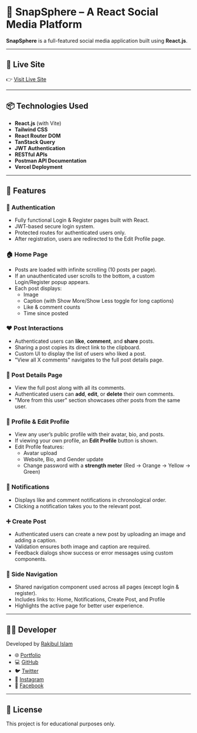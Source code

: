 # 📸 SnapSphere – A React Social Media Platform

**SnapSphere** is a full-featured social media application built using **React.js**.

---

## 🔗 Live Site

👉 [Visit Live Site](https://photo-booth-three-omega.vercel.app/)

---

<!-- ## 📚 API Documentation

All APIs used in this project are pre-built and well-documented:

👉 [SnapSphere API Documentation](https://documenter.getpostman.com/view/9649334/2sB2x5FsPY)

--- -->

## 📦 Technologies Used

- **React.js** (with Vite)
- **Tailwind CSS**
- **React Router DOM**
- **TanStack Query**
- **JWT Authentication**
- **RESTful APIs**
- **Postman API Documentation**
- **Vercel Deployment**

---

## 🚀 Features

### 🔐 Authentication

- Fully functional Login & Register pages built with React.
- JWT-based secure login system.
- Protected routes for authenticated users only.
- After registration, users are redirected to the Edit Profile page.

### 🏠 Home Page

- Posts are loaded with infinite scrolling (10 posts per page).
- If an unauthenticated user scrolls to the bottom, a custom Login/Register popup appears.
- Each post displays:
  - Image
  - Caption (with Show More/Show Less toggle for long captions)
  - Like & comment counts
  - Time since posted

### ❤️ Post Interactions

- Authenticated users can **like**, **comment**, and **share** posts.
- Sharing a post copies its direct link to the clipboard.
- Custom UI to display the list of users who liked a post.
- "View all X comments" navigates to the full post details page.

### 📝 Post Details Page

- View the full post along with all its comments.
- Authenticated users can **add**, **edit**, or **delete** their own comments.
- "More from this user" section showcases other posts from the same user.

### 👤 Profile & Edit Profile

- View any user’s public profile with their avatar, bio, and posts.
- If viewing your own profile, an **Edit Profile** button is shown.
- Edit Profile features:
  - Avatar upload
  - Website, Bio, and Gender update
  - Change password with a **strength meter** (Red → Orange → Yellow → Green)

### 🔔 Notifications

- Displays like and comment notifications in chronological order.
- Clicking a notification takes you to the relevant post.

### ➕ Create Post

- Authenticated users can create a new post by uploading an image and adding a caption.
- Validation ensures both image and caption are required.
- Feedback dialogs show success or error messages using custom components.

### 📱 Side Navigation

- Shared navigation component used across all pages (except login & register).
- Includes links to: Home, Notifications, Create Post, and Profile
- Highlights the active page for better user experience.

---

## 🧑‍💻 Developer

Developed by [Rakibul Islam](https://rakibul-islam-v1.netlify.app/)

- 🌐 [Portfolio](https://rakibul-islam-v1.netlify.app/)
- 💻 [GitHub](https://github.com/rakibulislamdev)
- 🐦 [Twitter](https://twitter.com/rakibulislamdev)
- 📸 [Instagram](https://www.instagram.com/rakibulislamdev)
- 👤 [Facebook](https://www.facebook.com/iamrakib2/)

---

## 📢 License

This project is for educational purposes only.
